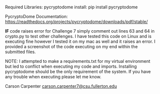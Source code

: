 Required Libraries: pycryptodome
    install: 
        pip install pycryptodome   

PycryptoDome Documentation: 
https://readthedocs.org/projects/pycryptodome/downloads/pdf/stable/

**IF** code raises error for Challenge 7 simply comment out lines 63 and 64 in crypto.py to test other challenges. I have tested this code on Linux and is executing fine however I tested it on my mac as well and it raises an error. I provided a screenshot of the code executing on my end within the submitted files. 

NOTE: I attempted to make a requirements.txt for my virtual environment
but led to conflict when executing my code and imports. Installing pycryptodome should be the only requirement of the system. If you have any trouble when executing please let me know.

Carson Carpenter
carson.carpenter7@csu.fullerton.edu
